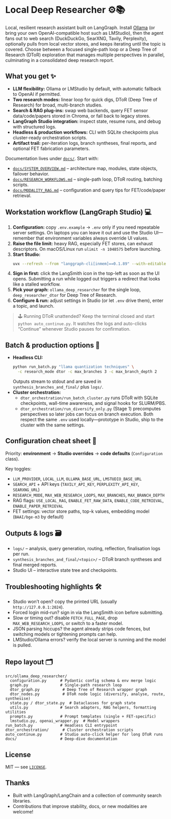# Local Deep Researcher ⚙️📚

Local, resilient research assistant built on LangGraph. Install [Ollama](https://ollama.com/download) (or bring your own OpenAI-compatible host such as LMStudio), then the agent fans out to web search (DuckDuckGo, SearXNG, Tavily, Perplexity), optionally pulls from local vector stores, and keeps iterating until the topic is covered. Choose between a focused single-path loop or a Deep Tree of Research (DToR) exploration that manages multiple perspectives in parallel, culminating in a consolidated deep research report.

## What you get ✨
- **LLM flexibility:** Ollama or LMStudio by default, with automatic fallback to OpenAI if permitted.
- **Two research modes:** linear loop for quick digs, DToR (Deep Tree of Research) for broad, multi-branch studies.
- **Search & RAG plug-ins:** swap web backends, query FET sensor data/code/papers stored in Chroma, or fall back to legacy stores.
- **LangGraph Studio integration:** inspect state, resume runs, and debug with structured logs.
- **Headless & production workflows:** CLI with SQLite checkpoints plus cluster-ready orchestration scripts.
- **Artifact trail:** per-iteration logs, branch syntheses, final reports, and optional FET fabrication parameters.

Documentation lives under [`docs/`](docs). Start with:
- [`docs/SYSTEM_OVERVIEW.md`](docs/SYSTEM_OVERVIEW.md) – architecture map, modules, state objects, failover behavior.
- [`docs/RESEARCH_WORKFLOWS.md`](docs/RESEARCH_WORKFLOWS.md) – single-path loop, DToR routing, batching scripts.
- [`docs/MODALITY_RAG.md`](docs/MODALITY_RAG.md) – configuration and query tips for FET/code/paper retrieval.

## Workstation workflow (LangGraph Studio) 💻
1. **Configuration:** copy `.env.example` → `.env` only if you need repeatable server settings. On laptops you can leave it out and use the Studio UI—remember that environment variables always override UI values.
2. **Raise the file limit:** heavy RAG, especially FET stores, can exhaust descriptors. On macOS/Linux run `ulimit -n 1048575` before launching.
3. **Start Studio:**
   ```bash
   uvx --refresh --from "langgraph-cli[inmem]==0.1.89" --with-editable . --python 3.11 langgraph dev
   ```
4. **Sign in first:** click the LangSmith icon in the top-left as soon as the UI opens. Submitting a run while logged out triggers a redirect that looks like a stalled workflow.
5. **Pick your graph:** `ollama_deep_researcher` for the single loop, `deep_researcher_dtor` for Deep Tree of Research.
6. **Configure & run:** adjust settings in Studio (or let `.env` drive them), enter a topic, and launch.

> 🕹️ Running DToR unattended? Keep the terminal closed and start `python auto_continue.py`. It watches the logs and auto-clicks “Continue” whenever Studio pauses for confirmation.

## Batch & production options 🚀
- **Headless CLI:**
  ```bash
  python run_batch.py "llama quantization techniques" \
    -c research_mode dtor -c max_branches 3 -c max_branch_depth 2
  ```
  Outputs stream to stdout and are saved in `synthesis_branches_and_final/` plus `logs/`.
- **Cluster orchestration:**
  - `dtor_orchestration/run_batch_cluster.py` runs DToR with SQLite checkpoints, wall-time awareness, and signal hooks for SLURM/PBS.
  - `dtor_orchestration/run_diversify_only.py` (Stage 1) precomputes perspectives so later jobs can focus on branch execution.
  Both respect the same `.env` used locally—prototype in Studio, ship to the cluster with the same settings.

## Configuration cheat sheet 🧭
Priority: **environment** → **Studio overrides** → **code defaults** (`Configuration` class).

Key toggles:
- `LLM_PROVIDER`, `LOCAL_LLM`, `OLLAMA_BASE_URL`, `LMSTUDIO_BASE_URL`
- `SEARCH_API` + API keys (`TAVILY_API_KEY`, `PERPLEXITY_API_KEY`, `SEARXNG_URL`)
- `RESEARCH_MODE`, `MAX_WEB_RESEARCH_LOOPS`, `MAX_BRANCHES`, `MAX_BRANCH_DEPTH`
- RAG flags: `USE_LOCAL_RAG`, `ENABLE_FET_RAW_DATA`, `ENABLE_CODE_RETRIEVAL`, `ENABLE_PAPER_RETRIEVAL`
- FET settings: vector store paths, top-k values, embedding model (`BAAI/bge-m3` by default)

## Outputs & logs 🗃️
- `logs/` – analysis, query generation, routing, reflection, finalisation logs per run.
- `synthesis_branches_and_final/<topic>/` – DToR branch syntheses and final merged reports.
- Studio UI – interactive state tree and checkpoints.

## Troubleshooting highlights 🛠️
- Studio won’t open? copy the printed URL (usually `http://127.0.0.1:2024`).
- Forced login mid-run? sign in via the LangSmith icon before submitting.
- Slow or timing out? disable `FETCH_FULL_PAGE`, drop `MAX_WEB_RESEARCH_LOOPS`, or switch to a faster model.
- JSON parsing hiccups? the agent already strips code fences, but switching models or tightening prompts can help.
- LMStudio/Ollama errors? verify the local server is running and the model is pulled.

## Repo layout 🗂️
```
src/ollama_deep_researcher/
  configuration.py      # Pydantic config schema & env merge logic
  graph.py              # Single-path research loop
  dtor_graph.py          # Deep Tree of Research wrapper graph
  dtor_nodes.py          # DToR node logic (diversify, analyse, route, synthesise)
  state.py / dtor_state.py  # Dataclasses for graph state
  utils.py              # Search adapters, RAG helpers, formatting utilities
  prompts.py            # Prompt templates (single + FET-specific)
  lmstudio.py, openai_wrapper.py  # Model wrappers
run_batch.py            # Headless CLI entrypoint
dtor_orchestration/      # Cluster orchestration scripts
auto_continue.py        # Studio auto-click helper for long DToR runs
docs/                   # Deep-dive documentation
```

## License
MIT — see [`LICENSE`](LICENSE).

## Thanks
- Built with LangGraph/LangChain and a collection of community search libraries.
- Contributions that improve stability, docs, or new modalities are welcome!
